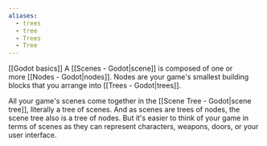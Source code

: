 ```yaml
---
aliases:
  - trees
  - tree
  - Trees
  - Tree
---
```

[[Godot basics]]
A [[Scenes - Godot|scene]] is composed of one or more [[Nodes - Godot|nodes]]. Nodes are your game's smallest building blocks that you arrange into [[Trees - Godot|trees]]. 

All your game's scenes come together in the [[Scene Tree - Godot|scene tree]], literally a tree of scenes. And as scenes are trees of nodes, the scene tree also is a tree of nodes. But it's easier to think of your game in terms of scenes as they can represent characters, weapons, doors, or your user interface.


